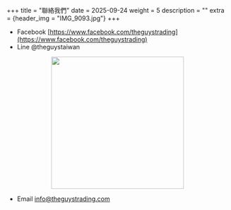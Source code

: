 +++
title = "聯絡我們"
date = 2025-09-24
weight = 5
description = ""
extra = {header_img = "IMG_9093.jpg"}
+++

* Facebook [https://www.facebook.com/theguystrading](https://www.facebook.com/theguystrading)
* Line @theguystaiwan

<img src="/img/LineQR.png" style="width: 300px; margin-left: 20%;" />

* Email [info@theguystrading.com](mailto:info@theguystrading.com)
